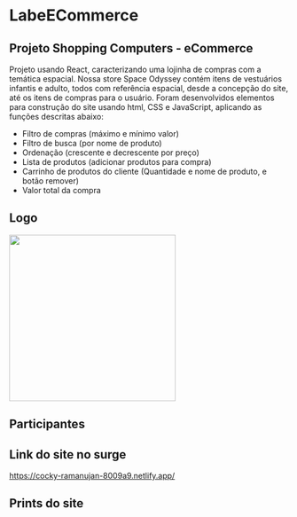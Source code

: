 # LabeECommerce

## Projeto Shopping Computers - eCommerce

Projeto usando React, caracterizando uma lojinha de compras com a temática espacial. Nossa store Space Odyssey contém itens de vestuários infantis e adulto, todos com referência espacial, desde a concepção do site, até os itens de compras para o usuário. 
Foram desenvolvidos elementos para construção do site usando html, CSS e JavaScript, aplicando as funções descritas abaixo:

* Filtro de compras (máximo e mínimo valor)
* Filtro de busca (por nome de produto)
* Ordenação (crescente e decrescente por preço)
* Lista de produtos (adicionar produtos para compra)
* Carrinho de produtos do cliente (Quantidade e nome de produto, e botão remover)
* Valor total da compra

## Logo
<img width="300" src="https://recursos.hippieartesanatos.com/i/sd/conex.png"/>


## Participantes


## Link do site no surge

https://cocky-ramanujan-8009a9.netlify.app/

## Prints do site

